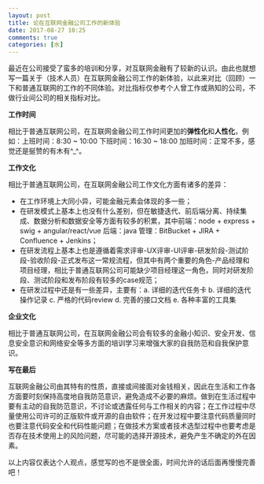 ```yaml
---
layout: post
title: 论在互联网金融公司工作的新体验
date: 2017-08-27 10:25
comments: true
categories: [水]
---
```


最近在公司接受了蛮多的培训和分享，对互联网金融有了较新的认识。由此也就想写一篇关于（技术人员）在互联网金融公司工作的新体验，以此来对比（回顾）一下和普通互联网的工作的不同体验。对比指标仅参考个人曾工作或熟知的公司，不做行业间公司的相关指标对比。

**工作时间**

相比于普通互联网公司，在互联网金融公司工作时间更加的**弹性化**和**人性化**，例如：上班时间：8:30 ~ 10:00 下班时间：16:30 ~ 18:00 加班时间：正常不多，感觉还是挻赞的有木有^_^。

**工作文化**

相比于普通互联网公司，在互联网金融公司工作文化方面有诸多的差异：

- 在工作环境上大同小异，可能金融元素会体现的多一些；
- 在研发模式上基本上也没有什么差别，但在敏捷迭代、前后端分离、持续集成、数据分析和数据安全等方面有较多的积累，其中前端：node + express + swig + angular/react/vue 后端：java 管理：BitBucket + JIRA + Confluence + Jenkins；
- 在研发流程上基本上也是遵循着需求评审-UX评审-UI评审-研发阶段-测试阶段-验收阶段-正式发布这一常规流程，但其中有两个重要的角色-产品经理和项目经理，相比于普通互联网公司可能缺少项目经理这一角色，同时对研发阶段、测试阶段和发布阶段有较多的case规范；
- 在研发过程中还是有一些差异，主要有：a. 详细的迭代任务卡 b. 详细的迭代操作记录 c. 严格的代码review d. 完善的接口文档 e. 各种丰富的工具集

<!--more-->

**企业文化**

相比于普通互联网公司，在互联网金融公司会有较多的金融小知识、安全开发、信息安全意识和网络安全等多方面的培训学习来增强大家的自我防范和自我保护意识。

**写在最后**

互联网金融公司由其特有的性质，直接或间接面对金钱相关，因此在生活和工作各方面要时刻保持高度地自我防范意识，避免造成不必要的麻烦。做到在生活过程中要有主动的自我防范意识，不讨论或透露任何与工作相关的内容；在工作过程中尽量使用公司许可的正版软件或开源的自由软件；在开发过程中要注意代码质量同时也要注意代码安全和代码性能问题；在做技术方案或者技术选型过程中也要考虑是否存在技术使用上的风险问题，尽可能的选择开源技术，避免产生不确定的外在因素。

以上内容仅表达个人观点，感觉写的也不是很全面，时间允许的话后面再慢慢完善吧！